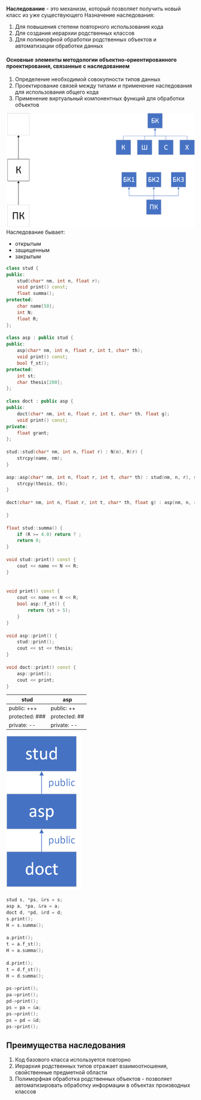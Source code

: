 **Наследование** - это механизм, который позволяет получить новый класс из уже существующего
Назначение наследования:
1. Для повышения степени повторного использования кода
2. Для создания иерархии родственных классов
3. Для полиморфной обработки родственных объектов и автоматизации обработки данных
#### Основные элементы методологии объектно-ориентированного проектирования, связанные с наследованием
1. Определение необходимой совокупности типов данных
2. Проектирование связей между типами и применение наследования для использования общего кода
3. Применение виртуальный компонентных функций для обработки объектов  

![Иерархия классов при наследовании](../Pictures/02_01.%20Иерархия%20классов%20при%20наследовании.png)  
Наследование бывает:
- открытым
- защищенным
- закрытым
```cpp
class stud {
public:
	stud(char* nm, int n, float r);
	void print() const;
	float summa();
protected:
	char name[50];
	int N;
	float R;
};

class asp : public stud {
public:
	asp(char* nm, int n, float r, int t, char* th);
	void print() const;
	bool f_st();
protected:
	int st;
	char thesis[200];
};

class doct : public asp {
public:
	doct(char* nm, int n, float r, int t, char* th, float g);
	void print() const;
private:
	float grant;
};

stud::stud(char* nm, int n, float r) : N(n), R(r) {
	strcpy(name, nm);
}

asp::asp(char* nm, int n, float r, int t, char* th) : stud(nm, n, r), st(t) {
	strcpy(thesis, th);
}

doct(char* nm, int n, float r, int t, char* th, float g) : asp(nm, n, r, t, th), grant(g) {

}

float stud::summa() {
	if (R >= 4.0) return ? ;
	return 0;
}

void stud::print() const {
	cout << name << N << R;
}


void print() const {
	cout << name << N << R;
	bool asp::f_st() {
		return (st > 5);
	}
}

void asp::print() {
	stud::print();
	cout << st << thesis;
}

void doct::print() const {
	asp::print();
	cout << print;
}

```

| stud | asp |
| ---- | ---- |
| public: +++ | public: ++ |
| protected: ### | protected: ## |
| private: -- | private: -- |
  
![Иерархия классов stud, asp и doct](../Pictures/02_02.%20Иерархия%20классов%20stud,%20asp%20и%20doct.png)  
```cpp
stud s, *ps, &rs = s;
asp a, *pa, &ra = a;
doct d, *pd, &rd = d;
s.print();
H = s.summa();

a.print();
t = a.f_st();
H = a.summa();

d.print();
t = d.f_st();
H = d.summa();

ps->print();  
pa->print();  
pd->print();
ps = pa = &a;  
ps->print();
ps = pd = &d;
ps->print(); 
```
## Преимущества наследования
1. Код базового класса используется повторно
2. Иерархия родственных типов отражает взаимоотношения, свойственные предметной области
3. Полиморфная обработка родственных объектов - позволяет автоматизировать обработку информации в объектах производных классов